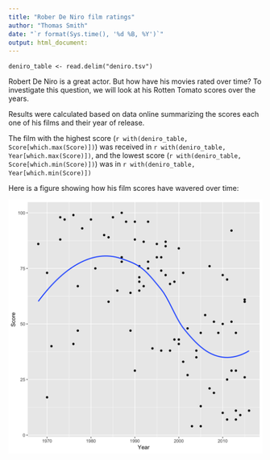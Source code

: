 ```yaml
---
title: "Rober De Niro film ratings"
author: "Thomas Smith"
date: "`r format(Sys.time(), '%d %B, %Y')`"
output: html_document:
---
```


```{r load deniro_dat}
deniro_table <- read.delim("deniro.tsv")
```

Robert De Niro is a great actor. But how have his movies rated over time? To investigate this question, we will look at his Rotten Tomato scores over the years. 

Results were calculated based on data online summarizing the scores each one of his films and their year of release.

The film with the highest score (`r with(deniro_table, Score[which.max(Score)])`) was received in `r with(deniro_table, Year[which.max(Score)])`, and the lowest score (`r with(deniro_table, Score[which.min(Score)])`) was in `r with(deniro_table, Year[which.min(Score)])`

Here is a figure showing how his film scores have wavered over time:

![*Fig. 1* A scatter plot of Robert De Niro's film ratings](deniro.png)
